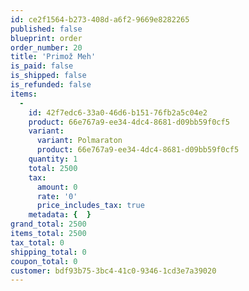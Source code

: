```yaml
---
id: ce2f1564-b273-408d-a6f2-9669e8282265
published: false
blueprint: order
order_number: 20
title: 'Primož Meh'
is_paid: false
is_shipped: false
is_refunded: false
items:
  -
    id: 42f7edc6-33a0-46d6-b151-76fb2a5c04e2
    product: 66e767a9-ee34-4dc4-8681-d09bb59f0cf5
    variant:
      variant: Polmaraton
      product: 66e767a9-ee34-4dc4-8681-d09bb59f0cf5
    quantity: 1
    total: 2500
    tax:
      amount: 0
      rate: '0'
      price_includes_tax: true
    metadata: {  }
grand_total: 2500
items_total: 2500
tax_total: 0
shipping_total: 0
coupon_total: 0
customer: bdf93b75-3bc4-41c0-9346-1cd3e7a39020
---
```

